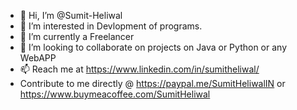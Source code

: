 - 👋 Hi, I’m @Sumit-Heliwal
- 👀 I’m interested in Devlopment of programs.
- 🌱 I’m currently a Freelancer
- 💞️ I’m looking to collaborate on projects on Java or Python or any WebAPP
- 📫 Reach me at https://www.linkedin.com/in/sumitheliwal/
- Contribute to me directly @ https://paypal.me/SumitHeliwalIN or https://www.buymeacoffee.com/SumitHeliwal

<!---
Sumit-Heliwal/Sumit-Heliwal is a ✨ special ✨ repository because its `README.md` (this file) appears on your GitHub profile.
You can click the Preview link to take a look at your changes.
--->
